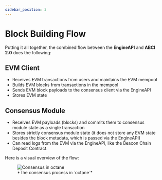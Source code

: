 ```yaml
---
sidebar_position: 3
---
```


# Block Building Flow

Putting it all together, the combined flow between the **EngineAPI** and **ABCI 2.0** does the following:

## EVM Client

- Receives EVM transactions from users and maintains the EVM mempool
- Builds EVM blocks from transactions in the mempool
- Sends EVM block payloads to the consensus client via the EngineAPI
- Stores EVM state

## Consensus Module

- Receives EVM payloads (blocks) and commits them to consensus module state as a single transaction
- Stores strictly consensus module state (it does not store any EVM state besides the block metadata, which is passed via the EngineAPI)
- Can read logs from the EVM via the EngineAPI, like the Beacon Chain Deposit Contract.

Here is a visual overview of the flow:

<figure>
  <img src="/img/consensus.png" alt="Consensus in octane" />
  <figcaption>*The consensus process in `octane`*</figcaption>
</figure>

